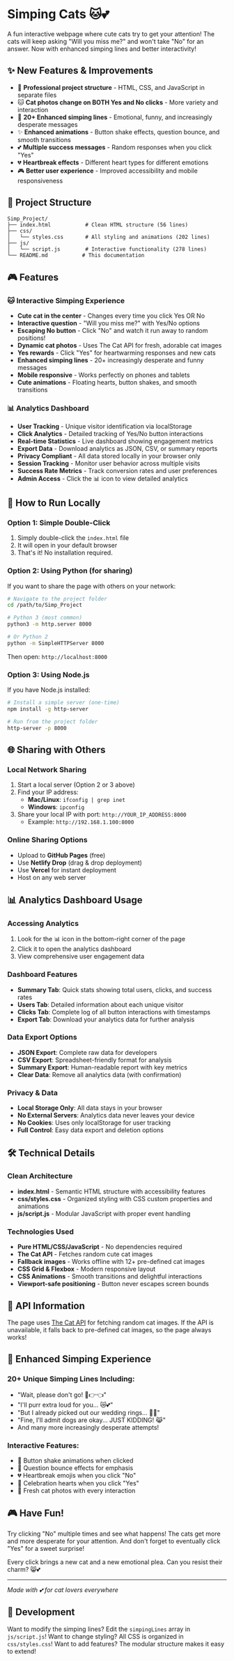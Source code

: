 # Simping Cats 🐱💕

A fun interactive webpage where cute cats try to get your attention! The cats will keep asking "Will you miss me?" and won't take "No" for an answer. Now with enhanced simping lines and better interactivity!

## ✨ New Features & Improvements

- 🎯 **Professional project structure** - HTML, CSS, and JavaScript in separate files
- 🐱 **Cat photos change on BOTH Yes and No clicks** - More variety and interaction
- 💬 **20+ Enhanced simping lines** - Emotional, funny, and increasingly desperate messages
- ✨ **Enhanced animations** - Button shake effects, question bounce, and smooth transitions
- 💕 **Multiple success messages** - Random responses when you click "Yes"
- 💔 **Heartbreak effects** - Different heart types for different emotions
- 🎮 **Better user experience** - Improved accessibility and mobile responsiveness

## 📁 Project Structure

```
Simp_Project/
├── index.html           # Clean HTML structure (56 lines)
├── css/
│   └── styles.css       # All styling and animations (202 lines)
├── js/
│   └── script.js        # Interactive functionality (278 lines)
└── README.md           # This documentation
```

## 🎮 Features

### 🐱 Interactive Simping Experience
- **Cute cat in the center** - Changes every time you click Yes OR No
- **Interactive question** - "Will you miss me?" with Yes/No options  
- **Escaping No button** - Click "No" and watch it run away to random positions!
- **Dynamic cat photos** - Uses The Cat API for fresh, adorable cat images
- **Yes rewards** - Click "Yes" for heartwarming responses and new cats
- **Enhanced simping lines** - 20+ increasingly desperate and funny messages
- **Mobile responsive** - Works perfectly on phones and tablets
- **Cute animations** - Floating hearts, button shakes, and smooth transitions

### 📊 Analytics Dashboard
- **User Tracking** - Unique visitor identification via localStorage
- **Click Analytics** - Detailed tracking of Yes/No button interactions  
- **Real-time Statistics** - Live dashboard showing engagement metrics
- **Export Data** - Download analytics as JSON, CSV, or summary reports
- **Privacy Compliant** - All data stored locally in your browser only
- **Session Tracking** - Monitor user behavior across multiple visits
- **Success Rate Metrics** - Track conversion rates and user preferences
- **Admin Access** - Click the 📊 icon to view detailed analytics

## 🚀 How to Run Locally

### Option 1: Simple Double-Click
1. Simply double-click the `index.html` file
2. It will open in your default browser
3. That's it! No installation required.

### Option 2: Using Python (for sharing)
If you want to share the page with others on your network:

```bash
# Navigate to the project folder
cd /path/to/Simp_Project

# Python 3 (most common)
python3 -m http.server 8000

# Or Python 2
python -m SimpleHTTPServer 8000
```

Then open: `http://localhost:8000`

### Option 3: Using Node.js
If you have Node.js installed:

```bash
# Install a simple server (one-time)
npm install -g http-server

# Run from the project folder
http-server -p 8000
```

## 🌐 Sharing with Others

### Local Network Sharing
1. Start a local server (Option 2 or 3 above)
2. Find your IP address:
   - **Mac/Linux**: `ifconfig | grep inet`
   - **Windows**: `ipconfig`
3. Share your local IP with port: `http://YOUR_IP_ADDRESS:8000`
   - Example: `http://192.168.1.100:8000`

### Online Sharing Options
- Upload to **GitHub Pages** (free)
- Use **Netlify Drop** (drag & drop deployment)
- Use **Vercel** for instant deployment
- Host on any web server

## 📊 Analytics Dashboard Usage

### Accessing Analytics
1. Look for the 📊 icon in the bottom-right corner of the page
2. Click it to open the analytics dashboard
3. View comprehensive user engagement data

### Dashboard Features
- **Summary Tab**: Quick stats showing total users, clicks, and success rates
- **Users Tab**: Detailed information about each unique visitor
- **Clicks Tab**: Complete log of all button interactions with timestamps
- **Export Tab**: Download your analytics data for further analysis

### Data Export Options
- **JSON Export**: Complete raw data for developers
- **CSV Export**: Spreadsheet-friendly format for analysis
- **Summary Export**: Human-readable report with key metrics
- **Clear Data**: Remove all analytics data (with confirmation)

### Privacy & Data
- **Local Storage Only**: All data stays in your browser
- **No External Servers**: Analytics data never leaves your device
- **No Cookies**: Uses only localStorage for user tracking
- **Full Control**: Easy data export and deletion options

## 🛠️ Technical Details

### Clean Architecture
- **index.html** - Semantic HTML structure with accessibility features
- **css/styles.css** - Organized styling with CSS custom properties and animations  
- **js/script.js** - Modular JavaScript with proper event handling

### Technologies Used
- **Pure HTML/CSS/JavaScript** - No dependencies required
- **The Cat API** - Fetches random cute cat images
- **Fallback images** - Works offline with 12+ pre-defined cat images
- **CSS Grid & Flexbox** - Modern responsive layout
- **CSS Animations** - Smooth transitions and delightful interactions
- **Viewport-safe positioning** - Button never escapes screen bounds

## 📡 API Information

The page uses [The Cat API](https://thecatapi.com/) for fetching random cat images. If the API is unavailable, it falls back to pre-defined cat images, so the page always works!

## 🎨 Enhanced Simping Experience

### 20+ Unique Simping Lines Including:
- "Wait, please don't go! 🥺👉👈"
- "I'll purr extra loud for you... 😿💕"  
- "But I already picked out our wedding rings... 💍😿"
- "Fine, I'll admit dogs are okay... JUST KIDDING! 😹"
- And many more increasingly desperate attempts!

### Interactive Features:
- 🎯 Button shake animations when clicked
- 💫 Question bounce effects for emphasis
- 💔 Heartbreak emojis when you click "No"
- 🎉 Celebration hearts when you click "Yes"
- 🔄 Fresh cat photos with every interaction

## 🎮 Have Fun!

Try clicking "No" multiple times and see what happens! The cats get more and more desperate for your attention. And don't forget to eventually click "Yes" for a sweet surprise! 

Every click brings a new cat and a new emotional plea. Can you resist their charm? 😸💕

---

*Made with 💕 for cat lovers everywhere*

## 🔧 Development

Want to modify the simping lines? Edit the `simpingLines` array in `js/script.js`!
Want to change styling? All CSS is organized in `css/styles.css`!
Want to add features? The modular structure makes it easy to extend! 